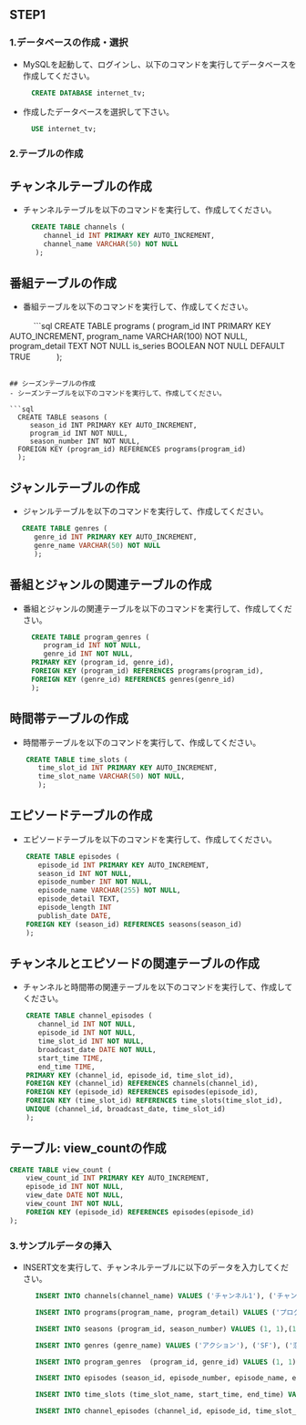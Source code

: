 ## STEP1

### 1.データベースの作成・選択

- MySQLを起動して、ログインし、以下のコマンドを実行してデータベースを作成してください。

  ```sql
    CREATE DATABASE internet_tv;
  ```
- 作成したデータベースを選択して下さい。
  ```sql
    USE internet_tv;
  ```

### 2.テーブルの作成

## チャンネルテーブルの作成
- チャンネルテーブルを以下のコマンドを実行して、作成してください。

  ```sql
    CREATE TABLE channels (
       channel_id INT PRIMARY KEY AUTO_INCREMENT,
       channel_name VARCHAR(50) NOT NULL
     );
  ```

## 番組テーブルの作成
- 番組テーブルを以下のコマンドを実行して、作成してください。

　　　```sql
    CREATE TABLE programs (
       program_id INT PRIMARY KEY AUTO_INCREMENT,
       program_name VARCHAR(100) NOT NULL,
       program_detail TEXT NOT NULL
       is_series BOOLEAN NOT NULL  DEFAULT TRUE
　　　);
  ```

## シーズンテーブルの作成
- シーズンテーブルを以下のコマンドを実行して、作成してください。

 ```sql
    CREATE TABLE seasons (
       season_id INT PRIMARY KEY AUTO_INCREMENT,
       program_id INT NOT NULL,
       season_number INT NOT NULL,
    FOREIGN KEY (program_id) REFERENCES programs(program_id)
    );
 ```

## ジャンルテーブルの作成
- ジャンルテーブルを以下のコマンドを実行して、作成してください。

 ```sql
    CREATE TABLE genres (
       genre_id INT PRIMARY KEY AUTO_INCREMENT,
       genre_name VARCHAR(50) NOT NULL
       );
  ```

## 番組とジャンルの関連テーブルの作成
- 番組とジャンルの関連テーブルを以下のコマンドを実行して、作成してください。

  ```sql
    CREATE TABLE program_genres (
       program_id INT NOT NULL,
       genre_id INT NOT NULL,
    PRIMARY KEY (program_id, genre_id),
    FOREIGN KEY (program_id) REFERENCES programs(program_id),
    FOREIGN KEY (genre_id) REFERENCES genres(genre_id)
    );
  ```

## 時間帯テーブルの作成
- 時間帯テーブルを以下のコマンドを実行して、作成してください。

```sql
    CREATE TABLE time_slots (
       time_slot_id INT PRIMARY KEY AUTO_INCREMENT,
       time_slot_name VARCHAR(50) NOT NULL,
       );
```

## エピソードテーブルの作成
- エピソードテーブルを以下のコマンドを実行して、作成してください。

```sql
    CREATE TABLE episodes (
       episode_id INT PRIMARY KEY AUTO_INCREMENT,
       season_id INT NOT NULL,
       episode_number INT NOT NULL,
       episode_name VARCHAR(255) NOT NULL,
       episode_detail TEXT,
       episode_length INT
       publish_date DATE,
    FOREIGN KEY (season_id) REFERENCES seasons(season_id)
    );
```

## チャンネルとエピソードの関連テーブルの作成
- チャンネルと時間帯の関連テーブルを以下のコマンドを実行して、作成してください。

```sql
    CREATE TABLE channel_episodes (
       channel_id INT NOT NULL,
       episode_id INT NOT NULL,
       time_slot_id INT NOT NULL,
       broadcast_date DATE NOT NULL,
       start_time TIME,
       end_time TIME,
    PRIMARY KEY (channel_id, episode_id, time_slot_id),
    FOREIGN KEY (channel_id) REFERENCES channels(channel_id),
    FOREIGN KEY (episode_id) REFERENCES episodes(episode_id),
    FOREIGN KEY (time_slot_id) REFERENCES time_slots(time_slot_id),
    UNIQUE (channel_id, broadcast_date, time_slot_id)
    );
 ```

## テーブル: view_countの作成
``` sql
CREATE TABLE view_count (
    view_count_id INT PRIMARY KEY AUTO_INCREMENT,
    episode_id INT NOT NULL,
    view_date DATE NOT NULL,
    view_count INT NOT NULL,
    FOREIGN KEY (episode_id) REFERENCES episodes(episode_id)
);
```
### 3.サンプルデータの挿入
- INSERT文を実行して、チャンネルテーブルに以下のデータを入力してください。

    ```sql
       INSERT INTO channels(channel_name) VALUES ('チャンネル1'), ('チャンネル2'), ('チャンネル3'), ('チャンネル4'), ('チャンネル5'), ('チャンネル6'), ('チャンネル7'), ('チャンネル8'), ('チャンネル9'), ('チャンネル10');

       INSERT INTO programs(program_name, program_detail) VALUES ('プログラム1', 'プログラム1の詳細'), ('プログラム2', 'プログラム2の詳細'), ('プログラム3', 'プログラム3の詳細'), ('プログラム4', 'プログラム4の詳細'), ('プログラム5', 'プログラム5の詳細'), ('プログラム6', 'プログラム6の詳細'), ('プログラム7', 'プログラム7の詳細'), ('プログラム8', 'プログラム8の詳細'), ('プログラム9', 'プログラム9の詳細'), ('プログラム10', 'プログラム10の詳細');

       INSERT INTO seasons (program_id, season_number) VALUES (1, 1),(1, 2),(1, 3), (1, 4), (1, 5),(1 ,6),(1, 7),(1, 8),(1, 9),(2, 1),(2, 2),(2, 3),(2, 4), (2, 5), (2, 6),(3, 1),(3, 2),(3, 3),(4, 1), (4, 2),(4, 3),(4, 4),(4,5),(4, 6)

       INSERT INTO genres (genre_name) VALUES ('アクション'), ('SF'), ('恋愛'), ('ホラー'), ('ドラマ'), ('アニメ'), ('バラエティ'), ('ニュース'), ('スポーツ'), ('音楽');

       INSERT INTO program_genres  (program_id, genre_id) VALUES (1, 1),(1, 2), (2, 3), (2, 4), (3, 1), (3, 5), (4, 6), (4, 7), (5, 8), (5, 9), (6, 10);;

       INSERT INTO episodes (season_id, episode_number, episode_name, episode_detail, duration, publish_date) VALUES (1, 1, 'エピソード1', 'エピソード1の詳細', '00:30:00','2020-01-01'), (1, 2, 'エピソード2', 'エピソード2の詳細', '00:30:00', '2020-01-01'), (1, 3, 'エピソード3', 'エピソード3の詳細', '00:30:00', '2020-01-01'), (1, 4, 'エピソード4', 'エピソード4の詳細', '00:30:00', '2020-01-01'), (1, 5, 'エピソード5', 'エピソード5の詳細', '00:30:00', '2020-01-01'), (1, 6, 'エピソード6', 'エピソード6の詳細', '00:30:00', '2020-01-01'), (1, 7, 'エピソード7', 'エピソード7の詳細', '00:30:00', '2020-01-01'), (1, 8, 'エピソード8', 'エピソード8の詳細', '00:30:00', '2020-01-01'), (1, 9, 'エピソード9', 'エピソード9の詳細', '00:30:00', '2020-01-01'), (2, 1, 'エピソード1', 'エピソード1の詳細', '00:30:00', '2020-01-01'), (2, 2, 'エピソード2', 'エピソード2の詳細', '00:30:00', '2020-01-01'), (2, 3, 'エピソード3', 'エピソード3の詳細', '00:30:00', '2020-01-01');

       INSERT INTO time_slots (time_slot_name, start_time, end_time) VALUES ('朝', '06:00:00', '11:59:59'), ('昼', '12:00:00', '17:59:59'), ('夜', '18:00:00', '23:59:59'), ('深夜', '00:00:00', '05:59:59');

       INSERT INTO channel_episodes (channel_id, episode_id, time_slot_id, broadcast_date, start_time, end_time) VALUES (1, 1, 1, '2020-01-01', '00:00:00', '00:30:00'), (1, 2, 1, '2020-01-01', '00:00:00', '00:30:00'), (1, 3, 1, '2020-01-01', '00:00:00', '00:30:00'), (1, 4, 1, '2020-01-01', '00:00:00', '00:30:00'), (1, 5, 1, '2020-01-01', '00:00:00', '00:30:00'), (1, 6, 1, '2020-01-01', '00:00:00', '00:30:00'), (1, 7, 1, '2020-01-01', '00:00:00', '00:30:00'), (1, 8, 1, '2020-01-01', '00:00:00', '00:30:00'), (1, 9, 1, '2020-01-01', '00:00:00', '00:30:00'), (1, 10, 1, '2020-01-01', '00:00:00', '00:30:00'), (1, 11, 1, '2020-01-01', '00:00:00', '00:30:00'), (1, 12, 1, '2020-01-01', '00:00:00', '00:30:00'), (1, 13, 1, '2020-01-01', '00:00:00', '00:30:00'), (1, 14, 1, '2020-01-01', '00:00:00', '00:30:00'), (1, 15, 1, '2020-01-01', '00:00:00', '00:30:00'), (1, 16, 1, '2020-01-01', '00:00:00', '00:30:00');
    ```

